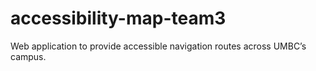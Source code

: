 # accessibility-map-team3
Web application to provide accessible navigation routes across UMBC’s campus.
